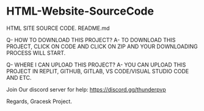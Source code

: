 # HTML-Website-SourceCode
HTML SITE SOURCE CODE. 
README.md

Q- HOW TO DOWNLOAD THIS PROJECT? 
A- TO DOWNLOAD THIS PROJECT, CLICK ON CODE AND CLICK ON ZIP AND YOUR DOWNLOADING PROCESS WILL START.

Q- WHERE I CAN UPLOAD THIS PROJECT?
A- YOU CAN UPLOAD THIS PROJECT IN REPLIT, GITHUB, GITLAB, VS CODE/VISUAL STUDIO CODE AND ETC.

Join Our discord server for help: https://discord.gg/thunderpvp

Regards, Gracesk Project.
